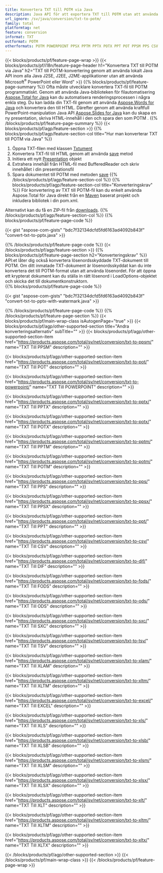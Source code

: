```yaml
---
title: Konvertera TXT till POTM via Java
description: Java API för att exportera TXT till POTM utan att använda Microsoft Word eller PowerPoint
url_ignore: /sv/java/conversion/txt-to-potm/
family: total
platformtag: net
feature: conversion
informat: TXT
outformat: POTM
otherformats: POTM POWERPOINT PPSX PPTM PPTX POTX PPT POT PPSM PPS CSV DIF FODS ODS SXC TSV XLAM XLTM EXCEL XLS XLSB XLSM XLSX XLT XLTM XLTX
---
```

{{< blocks/products/pf/feature-page-wrap >}}
{{< blocks/products/pf/i18n/feature-page-header h1="Konvertera TXT till POTM via Java" h2="TXT till POTM-konvertering genom att använda lokalt Java API inom alla Java J2SE, J2EE, J2ME-applikationer utan att använda Microsoft<sup>&reg;</sup> PowerPoint eller Word" >}}
{{% blocks/products/pf/feature-page-summary %}}
Ofta måste utvecklare konvertera TXT-fil till POTM programmatiskt. Genom att använda Java-biblioteken för filautomatisering [Aspose.Total for Java](https://products.aspose.com/total/java/) kan du automatisera renderingsprocessen i några enkla steg. Du kan ladda din TXT-fil genom att använda [Aspose.Words for Java](https://products.aspose.com/words/java/) och konvertera den till HTML. Därefter genom att använda kraftfull PowerPoint-manipulation Java API [Aspose.Slides for Java](https://products.aspose.com/slides/java/) kan du skapa en ny presentation, skriva HTML-innehåll i den och spara den som POTM .
{{% /blocks/products/pf/feature-page-summary  %}}
{{< blocks/products/pf/agp/feature-section >}}
{{% blocks/products/pf/agp/feature-section-col title="Hur man konverterar TXT till POTM via Java" %}}
1. Öppna TXT-filen med klassen [Txtument](https://reference.aspose.com/words/java/com.aspose.words/Txtument)
2. Konvertera TXT-fil till HTML genom att använda [save](https://reference.aspose.com/words/java/com.aspose.words/Txtument#save(java.lang.String,com.aspose.words.SaveOptions)) metod
3. Initiera ett nytt [Presentation](https://reference.aspose.com/slides/java/com.aspose.slides/Presentation) objekt
5. Extrahera innehåll från HTML-fil med BufferedReader och skriv innehållet i din presentationsfil
6. Spara dokumentet till POTM med metoden [save](https://reference.aspose.com/slides/java/com.aspose.slides/Presentation#save-java.io.OutputStream-int-)
{{% /blocks/products/pf/agp/feature-section-col %}}
{{% blocks/products/pf/agp/feature-section-col title="Konverteringskrav" %}}
För konvertering av TXT till POTM-fil kan du enkelt använda Aspose.Total för Java direkt från en [Maven](https://repository.aspose.com/webapp/#/artifacts/browse/tree/General/repo/com/aspose/aspose-total) baserat projekt och inkludera bibliotek i din pom.xml.

Alternativt kan du få en ZIP-fil från [downloads](https://downloads.aspose.com/total/java).
{{% /blocks/products/pf/agp/feature-section-col %}}
{{% blocks/products/pf/feature-page-code %}}

{{< gist "aspose-com-gists" "bdc7f32134dcfd5fd6163ad4092b843f" "convert-txt-to-pptx.java" >}}


{{% /blocks/products/pf/feature-page-code %}}
{{< /blocks/products/pf/agp/feature-section >}}
{{% blocks/products/pf/feature-page-section  h2="Konverteringskrav" %}}
API:et låter dig också konvertera lösenordsskyddade TXT-dokument till POTM. Om ditt inmatade TXT-dokument är lösenordsskyddat kan du inte konvertera det till POTM-format utan att använda lösenordet. För att öppna ett krypterat dokument kan du ställa in rätt lösenord i LoadOptions-objektet och skicka det till dokumentkonstruktorn.  
{{% blocks/products/pf/feature-page-code %}}

{{< gist "aspose-com-gists" "bdc7f32134dcfd5fd6163ad4092b843f" "convert-txt-to-pptx-with-watermark.java" >}}

{{% /blocks/products/pf/feature-page-code  %}}
{{% /blocks/products/pf/feature-page-section %}}
{{< blocks/products/pf/main-wrap-class isAutogenPage="true" >}}
{{< blocks/products/pf/agp/other-supported-section title="Andra konverteringsalternativ" subTitle="" >}}
{{< blocks/products/pf/agp/other-supported-section-item href="https://products.aspose.com/total/sv/net/conversion/txt-to-ppsm/" name="TXT Till PPSM" description="" >}}

{{< blocks/products/pf/agp/other-supported-section-item href="https://products.aspose.com/total/sv/net/conversion/txt-to-pot/" name="TXT Till POT" description="" >}}

{{< blocks/products/pf/agp/other-supported-section-item href="https://products.aspose.com/total/sv/net/conversion/txt-to-powerpoint/" name="TXT Till POWERPOINT" description="" >}}

{{< blocks/products/pf/agp/other-supported-section-item href="https://products.aspose.com/total/sv/net/conversion/txt-to-pptx/" name="TXT Till PPTX" description="" >}}

{{< blocks/products/pf/agp/other-supported-section-item href="https://products.aspose.com/total/sv/net/conversion/txt-to-potx/" name="TXT Till POTX" description="" >}}

{{< blocks/products/pf/agp/other-supported-section-item href="https://products.aspose.com/total/sv/net/conversion/txt-to-pptm/" name="TXT Till PPTM" description="" >}}

{{< blocks/products/pf/agp/other-supported-section-item href="https://products.aspose.com/total/sv/net/conversion/txt-to-potm/" name="TXT Till POTM" description="" >}}

{{< blocks/products/pf/agp/other-supported-section-item href="https://products.aspose.com/total/sv/net/conversion/txt-to-pps/" name="TXT Till PPS" description="" >}}

{{< blocks/products/pf/agp/other-supported-section-item href="https://products.aspose.com/total/sv/net/conversion/txt-to-ppsx/" name="TXT Till PPSX" description="" >}}

{{< blocks/products/pf/agp/other-supported-section-item href="https://products.aspose.com/total/sv/net/conversion/txt-to-ppt/" name="TXT Till PPT" description="" >}}

{{< blocks/products/pf/agp/other-supported-section-item href="https://products.aspose.com/total/sv/net/conversion/txt-to-csv/" name="TXT Till CSV" description="" >}}

{{< blocks/products/pf/agp/other-supported-section-item href="https://products.aspose.com/total/sv/net/conversion/txt-to-dif/" name="TXT Till DIF" description="" >}}

{{< blocks/products/pf/agp/other-supported-section-item href="https://products.aspose.com/total/sv/net/conversion/txt-to-fods/" name="TXT Till FODS" description="" >}}

{{< blocks/products/pf/agp/other-supported-section-item href="https://products.aspose.com/total/sv/net/conversion/txt-to-ods/" name="TXT Till ODS" description="" >}}

{{< blocks/products/pf/agp/other-supported-section-item href="https://products.aspose.com/total/sv/net/conversion/txt-to-sxc/" name="TXT Till SXC" description="" >}}

{{< blocks/products/pf/agp/other-supported-section-item href="https://products.aspose.com/total/sv/net/conversion/txt-to-tsv/" name="TXT Till TSV" description="" >}}

{{< blocks/products/pf/agp/other-supported-section-item href="https://products.aspose.com/total/sv/net/conversion/txt-to-xlam/" name="TXT Till XLAM" description="" >}}

{{< blocks/products/pf/agp/other-supported-section-item href="https://products.aspose.com/total/sv/net/conversion/txt-to-xltm/" name="TXT Till XLTM" description="" >}}

{{< blocks/products/pf/agp/other-supported-section-item href="https://products.aspose.com/total/sv/net/conversion/txt-to-excel/" name="TXT Till EXCEL" description="" >}}

{{< blocks/products/pf/agp/other-supported-section-item href="https://products.aspose.com/total/sv/net/conversion/txt-to-xls/" name="TXT Till XLS" description="" >}}

{{< blocks/products/pf/agp/other-supported-section-item href="https://products.aspose.com/total/sv/net/conversion/txt-to-xlsb/" name="TXT Till XLSB" description="" >}}

{{< blocks/products/pf/agp/other-supported-section-item href="https://products.aspose.com/total/sv/net/conversion/txt-to-xlsm/" name="TXT Till XLSM" description="" >}}

{{< blocks/products/pf/agp/other-supported-section-item href="https://products.aspose.com/total/sv/net/conversion/txt-to-xlsx/" name="TXT Till XLSX" description="" >}}

{{< blocks/products/pf/agp/other-supported-section-item href="https://products.aspose.com/total/sv/net/conversion/txt-to-xlt/" name="TXT Till XLT" description="" >}}

{{< blocks/products/pf/agp/other-supported-section-item href="https://products.aspose.com/total/sv/net/conversion/txt-to-xltm/" name="TXT Till XLTM" description="" >}}

{{< blocks/products/pf/agp/other-supported-section-item href="https://products.aspose.com/total/sv/net/conversion/txt-to-xltx/" name="TXT Till XLTX" description="" >}}


{{< /blocks/products/pf/agp/other-supported-section >}}
{{< /blocks/products/pf/main-wrap-class >}}
{{< /blocks/products/pf/feature-page-wrap >}}